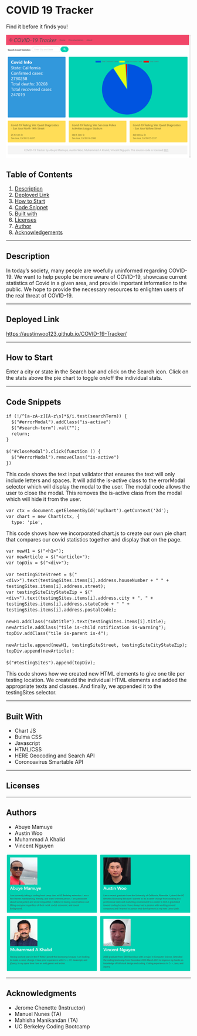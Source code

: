 # COVID 19 Tracker

Find it before it finds you!

![Main](assets/images/readme/main.png)

## Table of Contents
1. [Description](#description)
2. [Deployed Link](#deployed-link)
3. [How to Start](#how-to-start)
4. [Code Snippet](#code-snippet)
5. [Built with](#built-with)
6. [Licenses](#licenses)
7. [Author](#author)
8. [Acknowledgements](#acknowledgements)

-----------------------
## Description
In today’s society, many people are woefully uninformed regarding COVID-19. We want to help people be more aware of COVID-19, showcase current statistics of Covid in a given area, and provide important information to the public. We hope to provide the necessary resources to enlighten users of the real threat of COVID-19. 

-----------------------
## Deployed Link
https://austinwoo123.github.io/COVID-19-Tracker/

-----------------------
## How to Start
Enter a city or state in the Search bar and click on the Search icon. Click on the stats above the pie chart to	toggle on/off the individual stats.

-----------------------
## Code Snippets

```
if (!/^[a-zA-z][A-z\s]*$/i.test(searchTerm)) { 
  $("#errorModal").addClass("is-active") 
  $("#search-term").val(""); 
  return; 
}

$("#closeModal").click(function () {
  $("#errorModal").removeClass("is-active")
})

```
This code shows the text input validator that ensures the text will only include letters and spaces. It will add the is-active class to the errorModal selector which will display the modal to the user. The modal code allows the user to close the modal. This removes the is-active class from the modal which will hide it from the user. 

```
var ctx = document.getElementById('myChart').getContext('2d');
var chart = new Chart(ctx, {
  type: 'pie',
```
This code shows how we incorporated chart.js to create our own pie chart that compares our covid statistics together and display that on the page. 

```
var newH1 = $("<h1>");
var newArticle = $("<article>");
var topDiv = $("<div>");

var testingSiteStreet = $("<div>").text(testingSites.items[i].address.houseNumber + " " + testingSites.items[i].address.street);
var testingSiteCityStateZip = $("<div>").text(testingSites.items[i].address.city + ", " + testingSites.items[i].address.stateCode + " " + testingSites.items[i].address.postalCode);

newH1.addClass("subtitle").text(testingSites.items[i].title);
newArticle.addClass("tile is-child notification is-warning");
topDiv.addClass("tile is-parent is-4");

newArticle.append(newH1, testingSiteStreet, testingSiteCityStateZip);
topDiv.append(newArticle);

$("#testingSites").append(topDiv);
```
This code shows how we created new HTML elements to give one tile per testing location. We createdd the individual HTML elements and added the appropriate texts and classes. And finally, we appended it to the testingSites selector.

-----------------------
## Built With
- Chart JS
- Bulma CSS
- Javascript
- HTML/CSS
- HERE Geocoding and Search API
- Coronoavirus Smartable API

-----------------------
## Licenses

-----------------------
## Authors
- Abuye Mamuye
- Austin Woo
- Muhammad A Khalid
- Vincent Nguyen

![Authors](assets/images/readme/authors.png)

-----------------------
## Acknowledgments
- Jerome Chenette (Instructor)
- Manuel Nunes (TA)
- Mahisha Manikandan (TA)
- UC Berkeley Coding Bootcamp